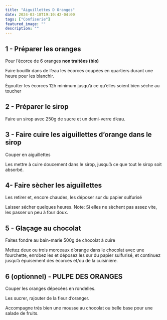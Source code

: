 ```yaml
---
title: "Aiguillettes D Oranges"
date: 2024-03-18T19:10:42-04:00
tags: ["Confiserie"]
featured_image: ""
description: ""
---
```


## 1 - Préparer les oranges

Pour l’écorce de 6 oranges **non traitées (bio)**

Faire bouillir dans de l’eau les écorces coupées en quartiers durant une heure pour les blanchir.

Égoutter les écorces 12h minimum jusqu’à ce qu’elles soient bien sèche au toucher

## 2 - Préparer le sirop

Faire un sirop avec 250g de sucre et un demi-verre d’eau.

## 3 - Faire cuire les aiguillettes d’orange dans le sirop

Couper en aiguillettes

Les mettre à cuire doucement dans le sirop, jusqu’à ce que tout le sirop soit absorbé.

## 4- Faire sècher les aiguillettes

Les retirer et, encore chaudes, les déposer sur du papier sulfurisé

Laisser sécher quelques heures. 
Note: Si elles ne sèchent pas assez vite, les passer un peu à four doux.

## 5 - Glaçage au chocolat

Faites fondre au bain-marie 500g de chocolat à cuire

Mettez deux ou trois morceaux d’orange dans le chocolat avec une fourchette, enrobez les et déposez les sur du papier sulfurisé, et continuez jusqu’à épuisement des écorces et/ou de la cuisinière.

## 6 (optionnel) - **PULPE DES ORANGES**

Couper les oranges dépecées en rondelles. 

Les sucrer, rajouter de la fleur d’oranger.

Accompagne très bien une mousse au chocolat ou belle base pour une salade de fruits.
